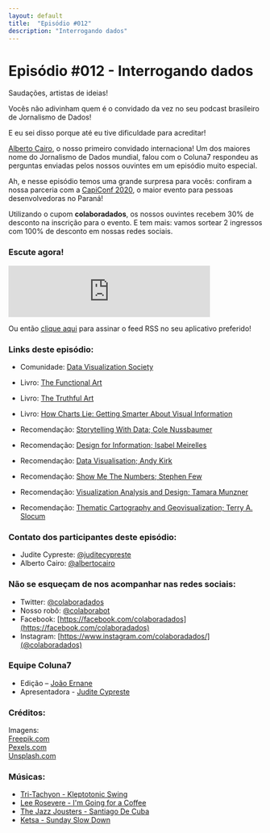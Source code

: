 ```yaml
---
layout: default
title:  "Episódio #012"
description: "Interrogando dados"
---
```


# Episódio #012 - Interrogando dados

Saudações, artistas de ideias!

Vocês não adivinham quem é o convidado da vez no seu podcast brasileiro de Jornalismo de Dados!

E eu sei disso porque até eu tive dificuldade para acreditar!

[Alberto Cairo](https://twitter.com/albertocairo), o nosso primeiro convidado internaciona! Um dos maiores nome do Jornalismo de Dados mundial, falou com o Coluna7 respondeu as perguntas enviadas pelos nossos ouvintes em um episódio muito especial.

Ah, e nesse episódio temos uma grande surpresa para vocês: confiram a nossa parceria com a [CapiConf 2020](https://capiconf.com/2020/inicio), o maior evento para pessoas desenvolvedoras no Paraná!

Utilizando o cupom **colaboradados**, os nossos ouvintes recebem 30% de desconto na inscrição para o evento. E tem mais: vamos sortear 2 ingressos com 100% de desconto em nossas redes sociais.

### Escute agora!
<iframe src="https://anchor.fm/coluna7/embed/episodes/Episdio-012---Interrogando-dados-ebaptu" height="102px" width="400px" frameborder="0" scrolling="no"></iframe>

Ou então [clique aqui](https://anchor.fm/s/951cc10/podcast/rss) para assinar o feed RSS no seu aplicativo preferido!

### Links deste episódio:
 - Comunidade: [Data Visualization Society](https://www.datavisualizationsociety.com/)
 - Livro: [The Functional Art](http://www.thefunctionalart.com/p/about-book.html)
 - Livro: [The Truthful Art ](http://www.thefunctionalart.com/p/the-truthful-art-book.html)
 - Livro: [How Charts Lie: Getting Smarter About Visual Information](http://www.thefunctionalart.com/p/reviews.html)
 
 - Recomendação: [Storytelling With Data; Cole Nussbaumer](http://www.storytellingwithdata.com/books)
 - Recomendação: [Design for Information; Isabel Meirelles](http://isabelmeirelles.com/book-design-for-information/)
 - Recomendação: [Data Visualisation; Andy Kirk](https://www.visualisingdata.com/book/)
 - Recomendação: [Show Me The Numbers; Stephen Few](http://www.stephen-few.com/smtn.php)
 - Recomendação: [Visualization Analysis and Design; Tamara Munzner](https://www.cs.ubc.ca/~tmm/vadbook/)
 - Recomendação: [Thematic Cartography and Geovisualization; Terry A. Slocum](https://books.google.com.br/books/about/Thematic_Cartography_and_Geovisualizatio.html?id=P_URAQAAIAAJ&redir_esc=y)

### Contato dos participantes deste episódio:
- Judite Cypreste: [@juditecypreste](https://www.twitter.com/juditecypreste)
- Alberto Cairo: [@albertocairo](https://twitter.com/albertocairo)


### Não se esqueçam de nos acompanhar nas redes sociais:
- Twitter: [@colaboradados](https://twitter.com/colaboradados)
- Nosso robô: [@colaborabot](https://twitter.com/colabora_bot)
- Facebook: [https://facebook.com/colaboradados](https://facebook.com/colaboradados)
- Instagram: [https://www.instagram.com/colaboradados/](@colaboradados)

### Equipe Coluna7

- Edição – [João Ernane](https://twitter.com/o_jovemadulto)
- Apresentadora - [Judite Cypreste](https://twitter.com/juditecypreste)

### Créditos:
Imagens:  
[Freepik.com](https://www.freepik.com/)  
[Pexels.com](https://www.pexels.com)  
[Unsplash.com](https://unsplash.com)

### Músicas:  

- [Tri-Tachyon - Kleptotonic Swing](https://open.audio/library/tracks/40884/)
- [Lee Rosevere - I'm Going for a Coffee](https://open.audio/library/tracks/24902/)
- [The Jazz Jousters - Santiago De Cuba](https://soundcloud.com/smokedbeat/the-jazz-jousters-locations-cuba-smokedbeat-03-santiago-de-cuba)
- [Ketsa - Sunday Slow Down](https://open.audio/library/tracks/23757/)
